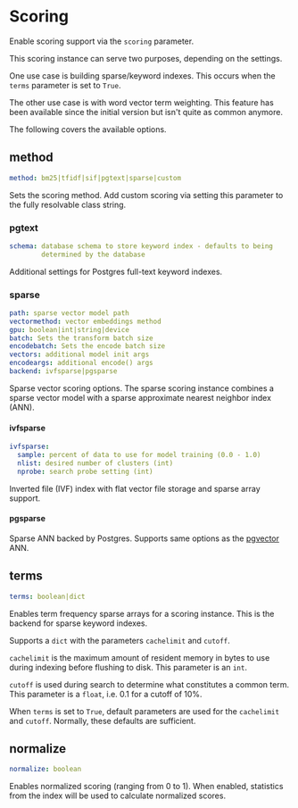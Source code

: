 # Scoring

Enable scoring support via the `scoring` parameter.

This scoring instance can serve two purposes, depending on the settings.

One use case is building sparse/keyword indexes. This occurs when the `terms` parameter is set to `True`.

The other use case is with word vector term weighting. This feature has been available since the initial version but isn't quite as common anymore.

The following covers the available options.

## method
```yaml
method: bm25|tfidf|sif|pgtext|sparse|custom
```

Sets the scoring method. Add custom scoring via setting this parameter to the fully resolvable class string.

### pgtext
```yaml
schema: database schema to store keyword index - defaults to being
        determined by the database
```

Additional settings for Postgres full-text keyword indexes.

### sparse
```yaml
path: sparse vector model path
vectormethod: vector embeddings method
gpu: boolean|int|string|device
batch: Sets the transform batch size
encodebatch: Sets the encode batch size
vectors: additional model init args
encodeargs: additional encode() args
backend: ivfsparse|pgsparse
```

Sparse vector scoring options. The sparse scoring instance combines a sparse vector model with a sparse approximate nearest neighbor index (ANN).

#### ivfsparse
```yaml
ivfsparse:
  sample: percent of data to use for model training (0.0 - 1.0)
  nlist: desired number of clusters (int)
  nprobe: search probe setting (int)
```

Inverted file (IVF) index with flat vector file storage and sparse array support.

#### pgsparse

Sparse ANN backed by Postgres. Supports same options as the [pgvector](../ann/#pgvector) ANN.

## terms
```yaml
terms: boolean|dict
```

Enables term frequency sparse arrays for a scoring instance. This is the backend for sparse keyword indexes.

Supports a `dict` with the parameters `cachelimit` and `cutoff`.

`cachelimit` is the maximum amount of resident memory in bytes to use during indexing before flushing to disk. This parameter is an `int`.

`cutoff` is used during search to determine what constitutes a common term. This parameter is a `float`, i.e. 0.1 for a cutoff of 10%.

When `terms` is set to `True`, default parameters are used for the `cachelimit` and `cutoff`. Normally, these defaults are sufficient.

## normalize
```yaml
normalize: boolean
```

Enables normalized scoring (ranging from 0 to 1). When enabled, statistics from the index will be used to calculate normalized scores.

